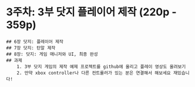 # 3주차: 3부 닷지 플레이어 제작 (220p - 359p)

    ## 6장 닷지: 플레이어 제작
    ## 7장 닷지: 탄알 제작
    ## 8장: 닷지: 게임 매니저와 UI, 최종 완성
    ## 과제
        1. 3부 닷지 게임의 제작 예제 프로젝트를 github에 올리고 플레이 영상도 올려보기
        2. 만약 xbox controller나 다른 컨트롤러가 있는 분은 연결해서 해보세요 재밌습니다!

